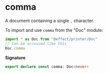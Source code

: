 # comma

A document containing a single `,` character.

To import and use `comma` from the "Doc" module:

```ts
import * as Doc from "@effect/printer/Doc"
// Can be accessed like this
Doc.comma
```

**Signature**

```ts
export declare const comma: Doc<never>
```
